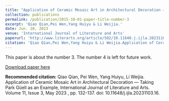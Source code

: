 ```yaml
---
title: "Application of Ceramic Mosaic Art in Architectural Decoration — Taking Park Güell as an Example"
collection: publications
permalink: /publication/2015-10-01-paper-title-number-3
excerpt: 'Qiao Qian,Pei Wen,Yang Huiyu & Li Weijia.'
date: Jun. 10, 2023
venue: 'International Journal of Literature and Arts'
paperurl: 'http://www.literarts.org/article/502/10.11648.j.ijla.20231103.16'
citation: 'Qiao Qian,Pei Wen,Yang Huiyu & Li Weijia.Application of Ceramic Mosaic Art in Architectural Decoration — Taking Park Güell as an Example, International Journal of Literature and Arts.&quot;Volume 11, Issue 3, May 2023 , pp. 132-137. doi: 10.11648/j.ijla.20231103.16.'
---
```

This paper is about the number 3. The number 4 is left for future work.

[Download paper here](http://www.literarts.org/article/502/10.11648.j.ijla.20231103.16)

**Recommended citation:** Qiao Qian, Pei Wen, Yang Huiyu, Li Weijia. Application of Ceramic Mosaic Art in Architectural Decoration — Taking Park Güell as an Example, International Journal of Literature and Arts. Volume 11, Issue 3, May 2023 , pp. 132-137. doi: 10.11648/j.ijla.20231103.16.

